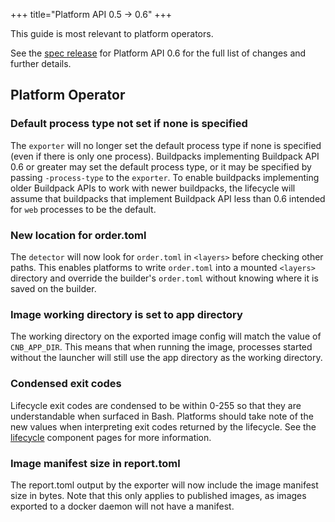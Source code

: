 +++
title="Platform API 0.5 -> 0.6"
+++

<!--more-->

This guide is most relevant to platform operators.

See the [spec release](https://github.com/buildpacks/spec/releases/tag/platform%2Fv0.6) for Platform API 0.6 for the full list of changes and further details.

## Platform Operator

### Default process type not set if none is specified

The `exporter` will no longer set the default process type if none is specified (even if there is only one process). Buildpacks implementing Buildpack API 0.6 or greater may set the default process type, or it may be specified by passing `-process-type` to the `exporter`. To enable buildpacks implementing older Buildpack APIs to work with newer buildpacks, the lifecycle will assume that buildpacks that implement Buildpack API less than 0.6 intended for `web` processes to be the default.

### New location for order.toml

The `detector` will now look for `order.toml` in `<layers>` before checking other paths. This enables platforms to write `order.toml` into a mounted `<layers>` directory and override the builder's `order.toml` without knowing where it is saved on the builder.

### Image working directory is set to app directory

The working directory on the exported image config will match the value of `CNB_APP_DIR`. This means that when running the image, processes started without the launcher will still use the app directory as the working directory.

### Condensed exit codes

Lifecycle exit codes are condensed to be within 0-255 so that they are understandable when surfaced in Bash. Platforms should take note of the new values when interpreting exit codes returned by the lifecycle. See the [lifecycle][lifecycle] component pages for more information.

### Image manifest size in report.toml

The report.toml output by the exporter will now include the image manifest size in bytes. Note that this only applies to published images, as images exported to a docker daemon will not have a manifest.

[lifecycle]: /docs/concepts/components/lifecycle/
